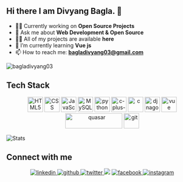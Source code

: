 ## Hi there I am Divyang Bagla. 👋

- 👨‍💻 Currently working on **Open Source Projects**
- 💬 Ask me about **Web Development & Open Source**
- 👨‍💻 All of my projects are available **here**
- 🌱 I’m currently learning **Vue js**
- 📫 How to reach me: **bagladivyang03@gmail.com**


<p align="left"> <img src="https://komarev.com/ghpvc/?username=bagladivyang03" alt="bagladivyang03" /> </p>

## Tech Stack
<p align="center"><img src="https://github.com/gilbarbara/logos/blob/master/logos/html-5.svg" alt="HTML5" width="40" height="40"/>
<img src="https://github.com/gilbarbara/logos/blob/master/logos/css-3.svg" alt="CSS" width="40" height="40"/>
<img src="https://github.com/gilbarbara/logos/blob/master/logos/javascript.svg" alt="JavaScript" widht="40" height="40" />
<img src="https://github.com/gilbarbara/logos/blob/master/logos/mysql.svg" alt="MySQL" width="40" height="40"/>
<img src="https://github.com/gilbarbara/logos/blob/master/logos/python.svg" alt="python" width="40" height="40"/> 
<img src="https://raw.githubusercontent.com/gilbarbara/logos/master/logos/c-plusplus.svg" alt="c-plus-plus" width="40" height="40"/>
<img src="https://github.com/gilbarbara/logos/blob/master/logos/c.svg" alt="c" width="40" height="40"/>
<img src="https://github.com/gilbarbara/logos/blob/master/logos/django.svg" alt="djnago" width="40" height="40"/> 
<img src="https://github.com/gilbarbara/logos/blob/master/logos/vue.svg" alt="vue" width="40" height="40"/> 
 <img src="https://cdn.rawgit.com/quasarframework/quasar-art/863c14bd/dist/svg/quasar-logo-full-inline.svg" alt="quasar" width="150" height="40"/> 
<img src="https://github.com/gilbarbara/logos/blob/master/logos/git-icon.svg" alt="git" width="40" height="40"/> 
 


![Stats](https://github-readme-stats.vercel.app/api?username=bagladivyang03&show_icons=true&hide_border=true)



 

## Connect with me  
<div align="center">
 <a href="https://www.linkedin.com/in/divyang-bagla-976233176/" target="_blank">
<img src=https://img.shields.io/badge/linkedin-%231E77B5.svg?&style=for-the-badge&logo=linkedin&logoColor=white alt=linkedin style="margin-bottom: 5px;" />
</a>
<a href="https://github.com/bagladivyang03" target="_blank">
<img src=https://img.shields.io/badge/github-%2324292e.svg?&style=for-the-badge&logo=github&logoColor=white alt=github style="margin-bottom: 5px;" />
</a>
<a href="https://twitter.com/bagladivyang03" target="_blank">
<img src=https://img.shields.io/badge/twitter-%2300acee.svg?&style=for-the-badge&logo=twitter&logoColor=white alt=twitter style="margin-bottom: 5px;" />
</a>
 <a href="mailto:bagladivyang03@gmail.com?subject=Hello%20Divyang,%20From%20Github"><img src="https://img.shields.io/badge/gmail-%23D14836.svg?&style=for-the-badge&logo=gmail&logoColor=white" /></a>
<a href="https://www.facebook.com/divyang.bagla.1/" target="_blank">
<img src=https://img.shields.io/badge/facebook-%232E87FB.svg?&style=for-the-badge&logo=facebook&logoColor=white alt=facebook style="margin-bottom: 5px;" />
</a>
<a href="https://instagram.com/divyang_bagla_03" target="_blank">
<img src=https://img.shields.io/badge/instagram-%23000000.svg?&style=for-the-badge&logo=instagram&logoColor=white&color=orange alt=instagram style="margin-bottom: 5px;" />
</a>
</div>
